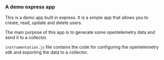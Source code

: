 ### A demo express app

This is a demo app built in express. It is a simple app that allows you to create, read, update and delete users.

The main purpose of this app is to generate some opentelemetry data and send it to a collector.

`instrumentation.js` file contains the code for configuring the opentelemetry sdk and exporting the data to a collector.